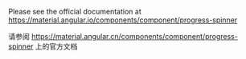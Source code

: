 Please see the official documentation at <https://material.angular.io/components/component/progress-spinner>

请参阅 <https://material.angular.cn/components/component/progress-spinner> 上的官方文档
